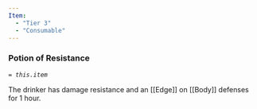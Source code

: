 ```yaml
---
Item:
  - "Tier 3"
  - "Consumable"
---
```

### Potion of Resistance
_`= this.item`_ 

The drinker has damage resistance and an [[Edge]] on [[Body]] defenses for 1 hour.